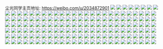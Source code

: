 尘光同学主页地址: https://weibo.com/u/2034872901 
![](https://wx4.sinaimg.cn/mw2000/7949b245ly1h8y1l3m0kgj21ja2khb29.jpg) 
![](https://wx4.sinaimg.cn/mw2000/7949b245ly1h8y1l5fayij21bf2by7wh.jpg) 
![](https://wx4.sinaimg.cn/mw2000/7949b245ly1h8y1ljuodwj21up1mn4qp.jpg) 
![](https://wx4.sinaimg.cn/mw2000/7949b245ly1h8y1l8eoezj22c0340hdu.jpg) 
![](https://wx4.sinaimg.cn/mw2000/7949b245ly1h8wmia99h4j21be29wkd4.jpg) 
![](https://wx4.sinaimg.cn/mw2000/7949b245ly1h8wmi9szdlj21ge1ponkf.jpg) 
![](https://wx4.sinaimg.cn/mw2000/7949b245ly1h8wmiauwgrj21ht2pc1kx.jpg) 
![](https://wx4.sinaimg.cn/mw2000/7949b245ly1h8wmib7nsyj20vp1tqnc2.jpg) 
![](https://wx4.sinaimg.cn/mw2000/7949b245ly1h8vcjutgahj21b72bob29.jpg) 
![](https://wx4.sinaimg.cn/mw2000/7949b245ly1h8vcjsu9moj20ia0x2n1h.jpg) 
![](https://wx4.sinaimg.cn/mw2000/7949b245ly1h8vcjt5tecj20zz1up16k.jpg) 
![](https://wx4.sinaimg.cn/mw2000/7949b245ly1h8vcjsnj41j20my16zn3z.jpg) 
![](https://wx4.sinaimg.cn/mw2000/7949b245ly1h8m7s6usnyj22c03407wi.jpg) 
![](https://wx4.sinaimg.cn/mw2000/7949b245ly1h8m7s87x13j221y301b2a.jpg) 
![](https://wx4.sinaimg.cn/mw2000/7949b245ly1h8m7s999cmj21o633ynpd.jpg) 
![](https://wx4.sinaimg.cn/mw2000/7949b245ly1h8l41wdrd3j22c0340b2a.jpg) 
![](https://wx4.sinaimg.cn/mw2000/7949b245ly1h8h9wbbuoej21sc2dsb2b.jpg) 
![](https://wx4.sinaimg.cn/mw2000/7949b245ly1h8h9wd10d4j21sc2dsu0y.jpg) 
![](https://wx4.sinaimg.cn/mw2000/7949b245ly1h8h9wf3hisj21sc2ds4qu.jpg) 
![](https://wx4.sinaimg.cn/mw2000/7949b245ly1h8h9wa0mtbj21sb2dse85.jpg) 
![](https://wx4.sinaimg.cn/mw2000/7949b245ly1h8briga9vkj22by2byqv5.jpg) 
![](https://wx4.sinaimg.cn/mw2000/7949b245ly1h8brif90spj20p90p178h.jpg) 
![](https://wx4.sinaimg.cn/mw2000/7949b245ly1h8briglw0pj20wi0a6mzl.jpg) 
![](https://wx4.sinaimg.cn/mw2000/7949b245ly1h8aytszzexj20wi1ittrj.jpg) 
![](https://wx4.sinaimg.cn/mw2000/7949b245ly1h8aytottmxj20wa1gah2r.jpg) 
![](https://wx4.sinaimg.cn/mw2000/7949b245ly1h8aytkus8bj20u11h2k7x.jpg) 
![](https://wx4.sinaimg.cn/mw2000/7949b245ly1h8aytx6jtej20wi1kb4j2.jpg) 
![](https://wx4.sinaimg.cn/mw2000/7949b245ly1h89hvasp0gj21uu340kjl.jpg) 
![](https://wx4.sinaimg.cn/mw2000/7949b245ly1h89hvqjamrj22bz2vlb2a.jpg) 
![](https://wx4.sinaimg.cn/mw2000/7949b245ly1h89hvep4xdj20wi1lswtd.jpg) 
![](https://wx4.sinaimg.cn/mw2000/7949b245ly1h89hwnimc0j22752xjkjm.jpg) 
![](https://wx4.sinaimg.cn/mw2000/7949b245ly1h7tedjlzalj22c02c0b29.jpg) 
![](https://wx4.sinaimg.cn/mw2000/7949b245ly1h7ry0hg5yoj21sc2dskjl.jpg) 
![](https://wx4.sinaimg.cn/mw2000/7949b245ly1h7ry0iyqhej21sc2dsb29.jpg) 
![](https://wx4.sinaimg.cn/mw2000/7949b245ly1h7ry0g33gcj21sb29w4qp.jpg) 
![](https://wx4.sinaimg.cn/mw2000/7949b245ly1h7ry0cxo9vj21qf25hqv5.jpg) 
![](https://wx4.sinaimg.cn/mw2000/7949b245ly1h7ry0et31aj21sc2dsu0y.jpg) 
![](https://wx4.sinaimg.cn/mw2000/7949b245ly1h7ry04tvd1j21sc2dshdu.jpg) 
![](https://wx4.sinaimg.cn/mw2000/7949b245ly1h7ry095g88j21sc2dsnpd.jpg) 
![](https://wx4.sinaimg.cn/mw2000/7949b245ly1h7ry0aqm82j21sc2ds7wi.jpg) 
![](https://wx4.sinaimg.cn/mw2000/7949b245ly1h7ry07qq3kj21q02dre82.jpg) 
![](https://wx4.sinaimg.cn/mw2000/7949b245ly1h7oytflrbyj2248247kjl.jpg) 
![](https://wx4.sinaimg.cn/mw2000/7949b245ly1h7oytdrn6vj21ed2kte81.jpg) 
![](https://wx4.sinaimg.cn/mw2000/7949b245ly1h7oythms8ij2282282npd.jpg) 
![](https://wx4.sinaimg.cn/mw2000/7949b245ly1h7oyt396nfj22c02tke82.jpg) 
![](https://wx4.sinaimg.cn/mw2000/7949b245ly1h7oyt5glxdj22bz2bzx6p.jpg) 
![](https://wx4.sinaimg.cn/mw2000/7949b245ly1h7oyt7r14uj22bz2bz1ky.jpg) 
![](https://wx4.sinaimg.cn/mw2000/7949b245ly1h7oyt9hkvuj22bz2bz1ky.jpg) 
![](https://wx4.sinaimg.cn/mw2000/7949b245ly1h7oytbe4muj22c02bzx6p.jpg) 
![](https://wx4.sinaimg.cn/mw2000/7949b245ly1h7oyt0y1szj22bz2bzx6p.jpg) 
![](https://wx4.sinaimg.cn/mw2000/7949b245ly1h7nbslhik2j2286286e82.jpg) 
![](https://wx4.sinaimg.cn/mw2000/7949b245ly1h7nbtmn5agj20cl0cmt9y.jpg) 
![](https://wx4.sinaimg.cn/mw2000/7949b245ly1h7nbshua51j224c24chdv.jpg) 
![](https://wx4.sinaimg.cn/mw2000/7949b245ly1h7j6nm9mjdj20u01hck06.jpg) 
![](https://wx4.sinaimg.cn/mw2000/7949b245ly1h7j6nmh1arj21cq0rewn4.jpg) 
![](https://wx4.sinaimg.cn/mw2000/7949b245ly1h7j6nlk0h9j21df0rtqgl.jpg) 
![](https://wx4.sinaimg.cn/mw2000/7949b245ly1h7j6nlpxcmj20iv0hawh1.jpg) 
![](https://wx4.sinaimg.cn/mw2000/7949b245ly1h7j6o02c65j21o0280b2a.jpg) 
![](https://wx4.sinaimg.cn/mw2000/7949b245ly1h7j6nm1xvwj20pq19qjw7.jpg) 
![](https://wx4.sinaimg.cn/mw2000/7949b245ly1h7j6nngqc0j20u01hcdq6.jpg) 
![](https://wx4.sinaimg.cn/mw2000/7949b245ly1h7j6nn91avj20qp1bgaib.jpg) 
![](https://wx4.sinaimg.cn/mw2000/7949b245ly1h7j6nnvg8ej20u01hc1cl.jpg) 
![](https://wx4.sinaimg.cn/mw2000/7949b245ly1h5449g1d8oj20zg1baq8c.jpg) 
![](https://wx4.sinaimg.cn/mw2000/7949b245ly1h54485iyhnj21ba0zgtcb.jpg) 
![](https://wx4.sinaimg.cn/mw2000/7949b245ly1h5449rl8c5j21ba0zggp2.jpg) 
![](https://wx4.sinaimg.cn/mw2000/7949b245ly1h2e53hnmqcj21pu1r2hdt.jpg) 
![](https://wx4.sinaimg.cn/mw2000/7949b245ly1h2e53i7aevj21c92ds7wh.jpg) 
![](https://wx4.sinaimg.cn/mw2000/7949b245ly1h2e53e6e3sj22ti2c0kjl.jpg) 
![](https://wx4.sinaimg.cn/mw2000/7949b245ly1h2e53j534tj21sc2dsnpd.jpg) 
![](https://wx4.sinaimg.cn/mw2000/7949b245ly1h2e53l449aj21sc1scx6p.jpg) 
![](https://wx4.sinaimg.cn/mw2000/7949b245ly1h2e53lp7i3j21sc2dse81.jpg) 
![](https://wx4.sinaimg.cn/mw2000/7949b245ly1h2e53nsillj22c02c0kjl.jpg) 
![](https://wx4.sinaimg.cn/mw2000/7949b245ly1h2e56fomf0j22c02c0hdu.jpg) 
![](https://wx4.sinaimg.cn/mw2000/7949b245ly1h2e56cqqnej22c02c0npd.jpg) 
![](https://wx4.sinaimg.cn/mw2000/7949b245ly1h1ukv4gtsjj21sc1scnpd.jpg) 
![](https://wx4.sinaimg.cn/mw2000/7949b245ly1h1ukv7igj0j22c02c0b2a.jpg) 
![](https://wx4.sinaimg.cn/mw2000/7949b245ly1h1ukv5t5d9j21sc1sckjl.jpg) 
![](https://wx4.sinaimg.cn/mw2000/7949b245ly1h1ukv93zwij22c02c07wi.jpg) 
![](https://wx4.sinaimg.cn/mw2000/7949b245ly1h1ukv2uqpdj20sg0lcn3k.jpg) 
![](https://wx4.sinaimg.cn/mw2000/7949b245ly1h1ukv9i29sj20wi1igdqu.jpg) 
![](https://wx4.sinaimg.cn/mw2000/7949b245ly1h1ukvae6urj20sg0sg14j.jpg) 
![](https://wx4.sinaimg.cn/mw2000/7949b245ly1h1ukvby07xj22c02c0hdt.jpg) 
![](https://wx4.sinaimg.cn/mw2000/7949b245ly1h1ukvaokdij20py0py112.jpg) 
![](https://wx4.sinaimg.cn/mw2000/7949b245ly1gxsupha3ssj20xc2dfnpd.jpg) 
![](https://wx4.sinaimg.cn/mw2000/7949b245ly1gxsupi50z7j215o2bc4qp.jpg) 
![](https://wx4.sinaimg.cn/mw2000/7949b245ly1gxsupifh90j20u00u07cy.jpg) 
![](https://wx4.sinaimg.cn/mw2000/7949b245ly1gxsupgieihj215o2bckam.jpg) 
![](https://wx4.sinaimg.cn/mw2000/7949b245ly1gxsupkrqk0j22c02c0e82.jpg) 
![](https://wx4.sinaimg.cn/mw2000/7949b245ly1gx1mnl1q8ij22c02c0npd.jpg) 
![](https://wx4.sinaimg.cn/mw2000/7949b245ly1gx1mnm513uj22c02c0kjl.jpg) 
![](https://wx4.sinaimg.cn/mw2000/7949b245ly1gx1mnn9yqhj22c02c0kjl.jpg) 
![](https://wx4.sinaimg.cn/mw2000/7949b245ly1gx1mnohgj7j22c02c07wi.jpg) 
![](https://wx4.sinaimg.cn/mw2000/7949b245ly1gx1mo7hhyvj20sg0sgaeh.jpg) 
![](https://wx4.sinaimg.cn/mw2000/7949b245ly1gx1mnq71srj22c02c0u0x.jpg) 
![](https://wx4.sinaimg.cn/mw2000/7949b245ly1gx1mnrie0qj22c02c0x6p.jpg) 
![](https://wx4.sinaimg.cn/mw2000/7949b245ly1gx1mnjup26j22c02c04qq.jpg) 
![](https://wx4.sinaimg.cn/mw2000/7949b245ly1gx1mnssp1zj22c02c0b2a.jpg) 
![](https://wx4.sinaimg.cn/mw2000/7949b245ly1gvzg9xqcrtj21ei0sf7du.jpg) 
![](https://wx4.sinaimg.cn/mw2000/7949b245ly1gvzg9ya672j21hc0u0wqe.jpg) 
![](https://wx4.sinaimg.cn/mw2000/7949b245ly1gvzg9xyynij20zk0k0gqm.jpg) 
![](https://wx4.sinaimg.cn/mw2000/7949b245ly1gvzg9x28jij20u01hcto5.jpg) 
![](https://wx4.sinaimg.cn/mw2000/002dI7oFly1gvr9z0ky67j61yo2mcx6p02.jpg) 
![](https://wx4.sinaimg.cn/mw2000/002dI7oFly1gvr9yzpvjmj60gc0gowfk02.jpg) 
![](https://wx4.sinaimg.cn/mw2000/002dI7oFly1gvr9z13yy9j61er1vo12z02.jpg) 
![](https://wx4.sinaimg.cn/mw2000/002dI7oFly1gvr9zlbcr6j60sw0swdpb02.jpg) 
![](https://wx4.sinaimg.cn/mw2000/002dI7oFly1gvr9z2fepvj62c02c0b2a02.jpg) 
![](https://wx4.sinaimg.cn/mw2000/002dI7oFly1gvr9z4rsy0j62c02c0u0x02.jpg) 
![](https://wx4.sinaimg.cn/mw2000/002dI7oFly1gv4jg6wt94j610n12y48v02.jpg) 
![](https://wx4.sinaimg.cn/mw2000/002dI7oFly1gv4jg88wzzj61o01o0kjl02.jpg) 
![](https://wx4.sinaimg.cn/mw2000/002dI7oFly1gv4jga1pjxj63402c04qr02.jpg) 
![](https://wx4.sinaimg.cn/mw2000/002dI7oFly1gv4jgd9quej63402c0u0z02.jpg) 
![](https://wx4.sinaimg.cn/mw2000/002dI7oFly1gu84uvtrblj60u00u0jvy02.jpg) 
![](https://wx4.sinaimg.cn/mw2000/002dI7oFly1gu6mb0wrz4j62c02c0hag02.jpg) 
![](https://wx4.sinaimg.cn/mw2000/002dI7oFly1gu6mb1t0suj62c02c01cn02.jpg) 
![](https://wx4.sinaimg.cn/mw2000/002dI7oFly1gu6mb4c7elj61nv1nvkg002.jpg) 
![](https://wx4.sinaimg.cn/mw2000/002dI7oFly1gu6mb7qi75j61o91o916f02.jpg) 
![](https://wx4.sinaimg.cn/mw2000/002dI7oFly1gu6mb9od4fj61ib1ib7gp02.jpg) 
![](https://wx4.sinaimg.cn/mw2000/002dI7oFly1gu6mb03b8rj62c0340kjm02.jpg) 
![](https://wx4.sinaimg.cn/mw2000/002dI7oFly1gu6mbh0ddjj61ye2lutym02.jpg) 
![](https://wx4.sinaimg.cn/mw2000/002dI7oFly1gu6mbk1zh6j6291291kdg02.jpg) 
![](https://wx4.sinaimg.cn/mw2000/002dI7oFly1gu6mboidv0j62c02c04o702.jpg) 
![](https://wx4.sinaimg.cn/mw2000/002dI7oFly1gu23cvgqcdj60u0140dk202.jpg) 
![](https://wx4.sinaimg.cn/mw2000/002dI7oFly1gu23cvxpclj60u01uomzk02.jpg) 
![](https://wx4.sinaimg.cn/mw2000/002dI7oFly1gu23cw7xtyj60u0140afi02.jpg) 
![](https://wx4.sinaimg.cn/mw2000/002dI7oFly1gu1k30yjicj62c02c01kx02.jpg) 
![](https://wx4.sinaimg.cn/mw2000/7949b245ly1gu1k3n8rmzj22c0340b2a.jpg) 
![](https://wx4.sinaimg.cn/mw2000/002dI7oFly1gu1k2w7z4tj62bv2bv7s102.jpg) 
![](https://wx4.sinaimg.cn/mw2000/002dI7oFly1gu1k3ozbcdj62c02c04qp02.jpg) 
![](https://wx4.sinaimg.cn/mw2000/002dI7oFly1gty4lnci89j60u00u0ads02.jpg) 
![](https://wx4.sinaimg.cn/mw2000/002dI7oFly1gty4lokj6xj60n01ds0vw02.jpg) 
![](https://wx4.sinaimg.cn/mw2000/002dI7oFly1gty4lpj39hj60n01dsmzv02.jpg) 
![](https://wx4.sinaimg.cn/mw2000/002dI7oFly1gty4lqnc3lj60n01dsad102.jpg) 
![](https://wx4.sinaimg.cn/mw2000/002dI7oFly1gty4lt4exej60tz0zsdi102.jpg) 
![](https://wx4.sinaimg.cn/mw2000/002dI7oFly1gty4ls7j7bj60n01ds43b02.jpg) 
![](https://wx4.sinaimg.cn/mw2000/002dI7oFly1gty4lsl3e7j60u00u00vt02.jpg) 
![](https://wx4.sinaimg.cn/mw2000/002dI7oFly1gty4ln0muhj61hc0u0n3r02.jpg) 
![](https://wx4.sinaimg.cn/mw2000/7949b245ly1gty4lsumshj21hc0u044u.jpg) 
![](https://wx4.sinaimg.cn/mw2000/002dI7oFly1gtn8szpdslj60jc0jcgqz02.jpg) 
![](https://wx4.sinaimg.cn/mw2000/002dI7oFly1gtm13p1k4vj61cf1iae8102.jpg) 
![](https://wx4.sinaimg.cn/mw2000/002dI7oFly1gtk67loel8j62c02c0kjm02.jpg) 
![](https://wx4.sinaimg.cn/mw2000/7949b245ly1gthueom6a7j22801o04qp.jpg) 
![](https://wx4.sinaimg.cn/mw2000/7949b245ly1gthueulaflj22801o04qp.jpg) 
![](https://wx4.sinaimg.cn/mw2000/002dI7oFly1gthuevvul3j62801o04qp02.jpg) 
![](https://wx4.sinaimg.cn/mw2000/7949b245ly1gthueyk7vgj22801o04qp.jpg) 
![](https://wx4.sinaimg.cn/mw2000/002dI7oFly1gthuf002loj62801o07wh02.jpg) 
![](https://wx4.sinaimg.cn/mw2000/002dI7oFly1gthuf2ozr8j62801o07wh02.jpg) 
![](https://wx4.sinaimg.cn/mw2000/7949b245ly1gthuf1af1sj22801o07wh.jpg) 
![](https://wx4.sinaimg.cn/mw2000/7949b245ly1gthuf501thj22801o01kp.jpg) 
![](https://wx4.sinaimg.cn/mw2000/002dI7oFly1gthuf3wt5hj62801o04qp02.jpg) 
![](https://wx4.sinaimg.cn/mw2000/7949b245ly1gt8tfmgx4aj20q80rcjxw.jpg) 
![](https://wx4.sinaimg.cn/mw2000/7949b245ly1gt8tfpj7aqj21o01o04qp.jpg) 
![](https://wx4.sinaimg.cn/mw2000/7949b245ly1gt8tfnlm2qj21o01o0hdt.jpg) 
![](https://wx4.sinaimg.cn/mw2000/7949b245ly1gt8tfm18y1j21n91ipqv5.jpg) 
![](https://wx4.sinaimg.cn/mw2000/7949b245ly1gt8tfogtuoj21fy1fz1kx.jpg) 
![](https://wx4.sinaimg.cn/mw2000/002dI7oFly1gt8tfv0ipcj61zn1xe7wi02.jpg) 
![](https://wx4.sinaimg.cn/mw2000/7949b245ly1gt8tfqmzprj21a41gib29.jpg) 
![](https://wx4.sinaimg.cn/mw2000/7949b245ly1gt8tfsdsahj21it1m6qv5.jpg) 
![](https://wx4.sinaimg.cn/mw2000/7949b245ly1gt8tfth5vbj217w1gehdt.jpg) 
